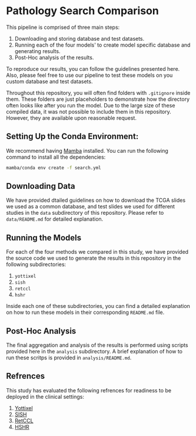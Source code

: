 # Pathology Search Comparison
This pipeline is comprised of three main steps:
1. Downloading and storing database and test datasets.
2. Running each of the four models' to create model specific database and generating results.
3. Post-Hoc analysis of the results.

To reproduce our results, you can follow the guidelines presented here. Also, please feel free to use our pipeline to test these models on you custom database and test datasets.

Throughout this repository, you will often find folders with `.gitignore` inside them. These folders are just placeholders to demonstrate how the directory often looks like after you run the model. Due to the large size of these compiled data, it was not possible to include them in this repository. However, they are available upon reasonable request.

## Setting Up the Conda Environment:
We recommend having [Mamba](https://mamba.readthedocs.io/en/latest/installation/mamba-installation.html) installed. You can run the following command to install all the dependencies:
```bash
mamba/conda env create -f search.yml
```

## Downloading Data
We have provided dtailed guidelines on how to download the TCGA slides we used as a common database, and test slides we used for different studies in the `data` subdirectory of this repository. Please refer to `data/README.md` for detailed explanation.

## Running the Models
For each of the four methods we compared in this study, we have provided the source code we used to generate the results in this repository in the following subdirectories:
1. `yottixel`
2. `sish`
3. `retccl`
4. `hshr`

Inside each one of these subdirectories, you can find a detailed explanation on how to run these models in their corresponding `README.md` file.

## Post-Hoc Analysis
The final aggregation and analysis of the results is performed using scripts provided here in the `analysis` subdirectory. A brief explanation of how to run these scritps is provided in `analysis/README.md`.

## Refrences
This study has evaluated the following refrences for readiness to be deployed in the clinical settings:
1. [Yottixel](https://github.com/RhazesLab/yottixel/tree/main)
2. [SISH](https://github.com/mahmoodlab/SISH/tree/main)
3. [RetCCL](https://github.com/Xiyue-Wang/RetCCL)
4. [HSHR](https://github.com/Lucius-lsr/HSHR)
